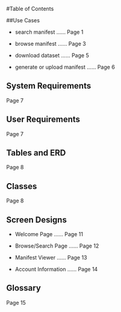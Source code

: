 #Table of Contents

##Use Cases

  - search manifest             ...... Page 1
  
  - browse manifest             ...... Page 3
  
  - download dataset            ...... Page 5
  
  - generate or upload manifest ...... Page 6
  
## System Requirements         

  Page 7
  
## User Requirements
  
  Page 7
  
## Tables and ERD

  Page 8
  
## Classes

  Page 8
  
## Screen Designs

  - Welcome Page              ...... Page 11
  
  - Browse/Search Page        ...... Page 12
  
  - Manifest Viewer           ...... Page 13
  
  - Account Information       ...... Page 14
  
## Glossary

  Page 15
  
